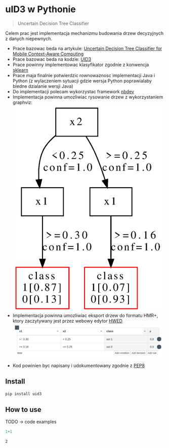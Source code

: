 # uID3 w Pythonie
> Uncertain Decision Tree Classifier


Celem prac jest implementacja mechanizmu budowania drzew decyzyjnych z danych niepewnych.
  * Prace bazowac beda na artykule: [Uncertain Decision Tree Classifier for Mobile Context-Aware Computing](https://link.springer.com/chapter/10.1007/978-3-319-91262-2_25)
  * Prace bazowac beda na kodzie: [UID3](https://github.com/sbobek/udt)
  * Prace powinny implementowac klasyfikator zgodnie z konwencja [sklearn](https://scikit-learn.org/stable/modules/generated/sklearn.base.BaseEstimator.html)
  * Prace maja finalnie potwierdzic rownowaznosc implementacji Java i Python (z wylaczeniem sytuacji gdzie wersja Python poprawialaby bledne dzialanie wersji Java)
  * Do implementacji polecam wykorzystac framework [nbdev](https://nbdev.fast.ai/)
  * Implementacja powinna umozliwiac rysowanie drzew z wykorzystaniem graphviz:
  ![](./images/tree.png)
  * Implementacja powinna umozliwiac eksport drzew do formatu HMR+, ktory zaczytywany jest przez webowy edytor [HWED](https://heartdroid.re/hwed/)
  ![](./images/hmrp.png)
  - Kod powinien byc napisany i udokumentowany zgodnie z [PEP8](https://www.python.org/dev/peps/pep-0008/)
  


## Install

`pip install uid3`

## How to use

TODO -> code examples

```python
1+1
```




    2


